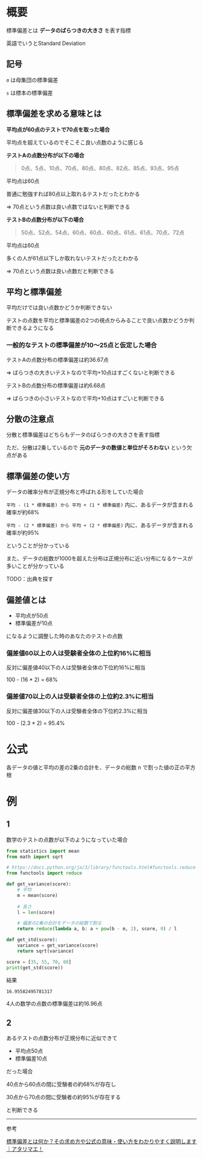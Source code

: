 # 概要

標準偏差とは **データのばらつきの大きさ** を表す指標

英語でいうとStandard Deviation

## 記号

`σ` は母集団の標準偏差

`s` は標本の標準偏差

## 標準偏差を求める意味とは

**平均点が60点のテストで70点を取った場合**

平均点を超えているのでそこそこ良い点数のように感じる

**テストAの点数分布が以下の場合**

> 0点、5点、10点、70点、80点、80点、82点、85点、93点、95点

平均点は60点

普通に勉強すれば80点以上取れるテストだったとわかる

=> 70点という点数は良い点数ではないと判断できる

**テストBの点数分布が以下の場合**

> 50点、52点、54点、60点、60点、60点、61点、61点、70点、72点

平均点は60点

多くの人が61点以下しか取れないテストだったとわかる

=> 70点という点数は良い点数だと判断できる

## 平均と標準偏差

平均だけでは良い点数かどうか判断できない

テストの点数を平均と標準偏差の2つの視点からみることで良い点数かどうか判断できるようになる

### 一般的なテストの標準偏差が10～25点と仮定した場合

テストAの点数分布の標準偏差は約36.67点

=> ばらつきの大きいテストなので平均+10点はすごくないと判断できる

テストBの点数分布の標準偏差は約6.68点

=> ばらつきの小さいテストなので平均+10点はすごいと判断できる

## 分散の注意点

分散と標準偏差はどちらもデータのばらつきの大きさを表す指標

ただ、分散は2乗しているので **元のデータの数値と単位がそろわない** という欠点がある

## 標準偏差の使い方

データの確率分布が正規分布と呼ばれる形をしていた場合

`平均 - (1 * 標準偏差) から 平均 + (1 * 標準偏差)` 内に、あるデータが含まれる確率が約68%

`平均 - (2 * 標準偏差) から 平均 + (2 * 標準偏差)` 内に、あるデータが含まれる確率が約95%

ということが分かっている

また、データの総数が1000を超えた分布は正規分布に近い分布になるケースが多いことが分かっている

TODO：出典を探す

## 偏差値とは

- 平均点が50点
- 標準偏差が10点

になるように調整した時のあなたのテストの点数

### 偏差値60以上の人は受験者全体の上位約16%に相当

反対に偏差値40以下の人は受験者全体の下位約16%に相当

100 - (16 * 2) = 68%

### 偏差値70以上の人は受験者全体の上位約2.3%に相当

反対に偏差値30以下の人は受験者全体の下位約2.3%に相当

100 - (2.3 * 2) = 95.4%

# 公式

各データの値と平均の差の2乗の合計を、データの総数 n で割った値の正の平方根

# 例

## 1

数学のテストの点数が以下のようになっていた場合

```py
from statistics import mean
from math import sqrt

# https://docs.python.org/ja/3/library/functools.html#functools.reduce
from functools import reduce

def get_variance(score):
    # 平均
    m = mean(score)
    
    # 長さ
    l = len(score)

    # 偏差の2乗の合計をデータの総数で割る
    return reduce(lambda a, b: a + pow(b - m, 2), score, 0) / l

def get_std(score):
    variance = get_variance(score)
    return sqrt(variance)

score = [35, 55, 70, 80]
print(get_std(score))
```

結果

```
16.95582495781317
```

4人の数学の点数の標準偏差は約16.96点

## 2

あるテストの点数分布が正規分布に近似できて

- 平均点50点
- 標準偏差10点

だった場合

40点から60点の間に受験者の約68%が存在し

30点から70点の間に受験者の約95%が存在する

と判断できる

---

参考

[標準偏差とは何か？その求め方や公式の意味・使い方をわかりやすく説明します｜アタリマエ！](https://atarimae.biz/archives/5379)
